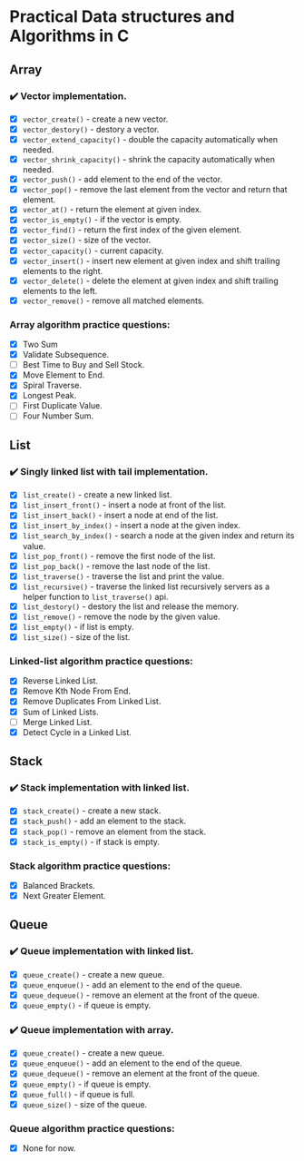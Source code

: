 # Practical Data structures and Algorithms in C

## Array

### :heavy_check_mark: Vector implementation. 

- [x] `vector_create()`          - create a new vector.
- [x] `vector_destory()`         - destory a vector. 
- [x] `vector_extend_capacity()` - double the capacity automatically when needed.
- [x] `vector_shrink_capacity()` - shrink the capacity automatically when needed.
- [x] `vector_push()`            - add element to the end of the vector.
- [x] `vector_pop()`             - remove the last element from the vector and return that element.
- [x] `vector_at()`              - return the element at given index.
- [x] `vector_is_empty()`        - if the vector is empty.
- [x] `vector_find()`            - return the first index of the given element.
- [x] `vector_size()`            - size of the vector.
- [x] `vector_capacity()`        - current capacity.
- [x] `vector_insert()`          - insert new element at given index and shift trailing elements to the right.
- [x] `vector_delete()`          - delete the element at given index and shift trailing elements to the left.
- [x] `vector_remove()`          - remove all matched elements.

### Array algorithm practice questions:

- [x] Two Sum
- [x] Validate Subsequence.
- [ ] Best Time to Buy and Sell Stock.
- [x] Move Element to End.
- [x] Spiral Traverse.
- [x] Longest Peak.
- [ ] First Duplicate Value.
- [ ] Four Number Sum.

## List

### :heavy_check_mark: Singly linked list with tail implementation.

- [x] `list_create()`           - create a new linked list.
- [x] `list_insert_front()`     - insert a node at front of the list.
- [x] `list_insert_back()`      - insert a node at end of the list.
- [x] `list_insert_by_index()`  - insert a node at the given index.
- [x] `list_search_by_index()`  - search a node at the given index and return its value.
- [x] `list_pop_front()`        - remove the first node of the list.
- [x] `list_pop_back()`         - remove the last node of the list.
- [x] `list_traverse()`         - traverse the list and print the value.
- [x] `list_recursive()`        - traverse the linked list recursively servers as a helper function to `list_traverse()` api.
- [x] `list_destory()`          - destory the list and release the memory.
- [x] `list_remove()`           - remove the node by the given value.
- [x] `list_empty()`            - if list is empty.
- [x] `list_size()`             - size of the list.

### Linked-list algorithm practice questions: 

- [x] Reverse Linked List.
- [x] Remove Kth Node From End.
- [x] Remove Duplicates From Linked List.
- [x] Sum of Linked Lists.
- [ ] Merge Linked List.
- [x] Detect Cycle in a Linked List.

## Stack

### :heavy_check_mark: Stack implementation with linked list.

- [x] `stack_create()`          - create a new stack.
- [x] `stack_push()`            - add an element to the stack.
- [x] `stack_pop()`             - remove an element from the stack.
- [x] `stack_is_empty()`        - if stack is empty.

### Stack algorithm practice questions:

- [x] Balanced Brackets.
- [x] Next Greater Element.

## Queue

### :heavy_check_mark: Queue implementation with linked list.

- [x] `queue_create()`          - create a new queue.
- [x] `queue_enqueue()`         - add an element to the end of the queue.
- [x] `queue_dequeue()`         - remove an element at the front of the queue.
- [x] `queue_empty()`           - if queue is empty.

### :heavy_check_mark: Queue implementation with array.

- [x] `queue_create()`          - create a new queue.
- [x] `queue_enqueue()`         - add an element to the end of the queue.
- [x] `queue_dequeue()`         - remove an element at the front of the queue.
- [x] `queue_empty()`           - if queue is empty.
- [x] `queue_full()`            - if queue is full.
- [x] `queue_size()`            - size of the queue.

### Queue algorithm practice questions:

- [x] None for now. 
